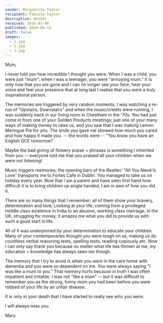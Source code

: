 ```yaml
---
sender: Marguerite Taylor
recipient: Fabiola Taylor
description: mother
received: 2016-03-08
published: 2016-06-12
draft: false
images:
  - 1.jpg
  - 2.jpg
  - 3.jpg
---
```


Mum,

I never told you how incredible I thought you were. When I was a child, you were just "mum"; when I was a teenager, you were "annoying mum." It is only now that you are gone and I can no longer see your face, hear your voice and feel your presence that at long last I realise that you were a truly inspirational person.

The memories are triggered by very random moments. I was watching a re-run of "Upstairs, Downstairs" and when the music/credits were running, I was suddenly back in our living room in Cheetham in the '70s. You had just come in from one of your Golden Products meetings; just one of your many ways of making money to raise us, and you saw that I was making Lemon Meringue Pie for you. The smile you gave me showed how much you cared and how happy it made you. -- the words were -- "You know you have an English GCE tomorrow!"

Maybe the bad giving of flowery praise + phrases is something I inherited from you -- everyone told me that you praised all your children when we were not listening!

Music triggers memories; the opening bars of the Beatles' "All You Need Is Love" transports me to Fortes Cafe in Dublin. You managed to take us on holiday every year. Now that I am a parent and have seen first hand how difficult it is to bring children up single handed, I am in awe of how you did it.

There are so many things that I remember; all of them show your bravery, determination and love, Looking at your life, coming from a privileged middle class existence in India to an abusive, working class marriage, in the UK, struggling for money, it amazes me what you did to provide us with such a good start in life.

All of it was underpinned by your determination to educate your children. Many of your contemporaries thought you were tough on us, making us do countless verbal reasoning tests, spelling tests, reading copiously etc. Now I can only say thank you because no matter what life has thrown at me, my education + knowledge has always seen me though.

The memory that I try to avoid is when you were in the care home with dementia and you were so dependent on me. You were always saying "I was like a mum to you." That memory hurts because in truth I was often impatient and irritable. I was not "like a mum" -- but it was difficult to remember you as the strong, funny mum you had been before you were robbed of your life by an unfair disease.

It is only in your death that I have started to really see who you were.

I will always miss you.

Mary.
